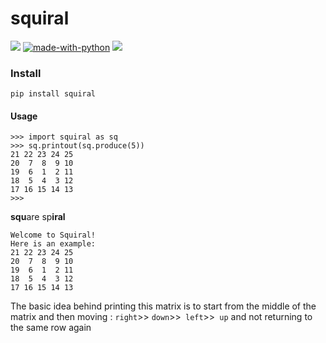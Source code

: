 # squiral
![](https://img.shields.io/pypi/v/squiral) [![made-with-python](https://img.shields.io/badge/Made%20with-Python-1f425f.svg)](https://www.python.org/) ![]( https://img.shields.io/pypi/pyversions/squiral.svg )
### Install
````pip install squiral````

#### Usage
```
>>> import squiral as sq
>>> sq.printout(sq.produce(5))
21 22 23 24 25
20  7  8  9 10
19  6  1  2 11
18  5  4  3 12
17 16 15 14 13
>>>
```
**squ**are sp**iral**

```
Welcome to Squiral!
Here is an example:
21 22 23 24 25
20  7  8  9 10
19  6  1  2 11
18  5  4  3 12
17 16 15 14 13
```

The basic idea behind printing this matrix is to start from the middle of the matrix and then moving :
```right```>> ```down```>>``` left```>>``` up```
and not returning to the same row again
